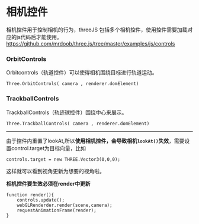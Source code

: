 相机控件
===
相机控件用于控制相机的行为，threeJS 包括多个相机控件，使用控件需要加载对应的js代码后才能使用。
https://github.com/mrdoob/three.js/tree/master/examples/js/controls

###  OrbitControls
Orbitcontrols（轨道控件）可以使得相机围绕目标进行轨道运动。

    Three.OrbitControls( camera , renderer.domElement)

###  TrackballControls
TrackballControls（轨迹球控件）围绕中心来展示。

    Three.TrackballControls( camera , renderer.domElement)

---

由于控件内重置了lookAt,所以**使用相机控件，会导致相机`lookAt()`失效**，需要设置control.target为目标向量，比如

    controls.target = new THREE.Vector3(0,0,0);

这样就可以看到视角更新为想要的视角啦。

**相机控件要生效必须在render中更新**

    function render(){
        controls.update();
        webGLRenderder.render(scene,camera);
        requestAnimationFrame(render);
    }